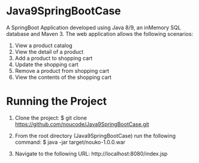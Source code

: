 # Java9SpringBootCase
A SpringBoot Application developed using Java 8/9, an inMemory SQL database and Maven 3.
The web application allows the following scenarios:
1. View a product catalog
2. View the detail of a product
3. Add a product to shopping cart
4. Update the shopping cart
5. Remove a product from shopping cart
6. View the contents of the shopping cart

Running the Project
====================
1. Clone the project:
	$ git clone https://github.com/noucode/Java9SpringBootCase.git

2. From the root directory (Java9SpringBootCase) run the following command:
	$ java -jar target/nouko-1.0.0.war

3. Navigate to the following URL:
	http://localhost:8080/index.jsp

